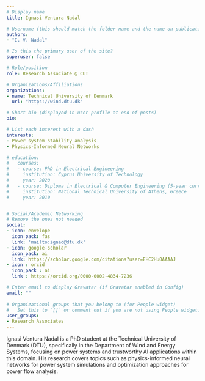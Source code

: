 ```yaml
---
# Display name
title: Ignasi Ventura Nadal

# Username (this should match the folder name and the name on publications)
authors:
- "I. V. Nadal"

# Is this the primary user of the site?
superuser: false

# Role/position
role: Research Associate @ CUT

# Organizations/Affiliations
organizations:
- name: Technical University of Denmark
  url: "https://wind.dtu.dk"

# Short bio (displayed in user profile at end of posts)
bio: 

# List each interest with a dash
interests:
- Power system stability analysis
- Physics-Informed Neural Networks

# education:
#   courses:
#   - course: PhD in Electrical Engineering
#     institution: Cyprus University of Technology
#     year: 2020
#   - course: Diploma in Electrical & Computer Engineering (5-year curriculum)
#     institution: National Technical University of Athens, Greece
#     year: 2010


# Social/Academic Networking
# Remove the ones not needed
social:
- icon: envelope
  icon_pack: fas
  link: 'mailto:ignad@dtu.dk' 
- icon: google-scholar
  icon_pack: ai
  link: https://scholar.google.com/citations?user=EHC2Hu0AAAAJ
- icon : orcid
  icon_pack : ai
  link : https://orcid.org/0000-0002-4834-7236

# Enter email to display Gravatar (if Gravatar enabled in Config)
email: ""
  
# Organizational groups that you belong to (for People widget)
#   Set this to `[]` or comment out if you are not using People widget.
user_groups:
- Research Associates
---
```


Ignasi Ventura Nadal is a PhD student at the Technical University of Denmark (DTU), specifically in the Department of Wind and Energy Systems, focusing on power systems and trustworthy AI applications within this domain. His research covers topics such as physics-informed neural networks for power system simulations and optimization approaches for power flow analysis.
